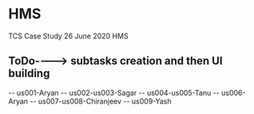 # HMS
TCS Case Study 26 June 2020 HMS

## ToDo----> subtasks creation and then UI building
-- us001-Aryan
-- us002-us003-Sagar
-- us004-us005-Tanu
-- us006-Aryan
-- us007-us008-Chiranjeev
-- us009-Yash
